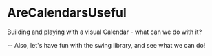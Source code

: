 # AreCalendarsUseful
Building and playing with a visual Calendar - what can we do with it?

--  Also, let's have fun with the swing library, and see what we can do!
